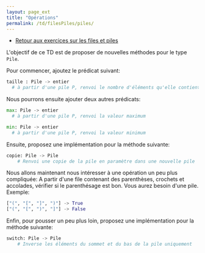 ```yaml
---
layout: page_ext
title: "Opérations"
permalink: /td/filesPiles/piles/
---
```


- [Retour aux exercices sur les files et piles](../)

L'objectif de ce TD est de proposer de nouvelles méthodes pour le type `Pile`.

Pour commencer, ajoutez le prédicat suivant:

```python
taille : Pile -> entier
  # à partir d'une pile P, renvoi le nombre d'éléments qu'elle contient
```

Nous pourrons ensuite ajouter deux autres prédicats:

```python
max: Pile -> entier
  # à partir d'une pile P, renvoi la valeur maximum

min: Pile -> entier
  # à partir d'une pile P, renvoi la valeur minimum
```

Ensuite, proposez une implémentation pour la méthode suivante:

```python
copie: Pile -> Pile
    # Renvoi une copie de la pile en paramètre dans une nouvelle pile
```

Nous allons maintenant nous intéresser à une opération un peu plus compliquée: A partir d'une file contenant des parenthèses, crochets et accolades, vérifier si le parenthésage est bon.
Vous aurez besoin d'une pile.
Exemple:

```python
["(", "[", "]", ")"] -> True
["(", "[", ")", "]"] -> False
```

Enfin, pour pousser un peu plus loin, proposez une implémentation pour la méthode suivante:

```python
switch: Pile -> Pile
    # Inverse les éléments du sommet et du bas de la pile uniquement
```